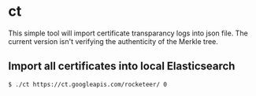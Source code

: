 # ct

This simple tool will import certificate transparancy logs into json file. The current version isn't verifying the authenticity of the Merkle tree.

## Import all certificates into local Elasticsearch
```sh
$ ./ct https://ct.googleapis.com/rocketeer/ 0 
```

